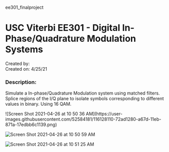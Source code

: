 ee301_finalproject
<h1>USC Viterbi EE301 - Digital In-Phase/Quadrature Modulation Systems</h1>
<p>
Created by:
</br>Created on: 4/25/21
</p>

<h3>Description:</h3>
<p>Simulate a In-phase/Quadrature Modulation system using matched filters. Splice regions of the I/Q plane to isolate symbols corresponding to different values in binary. Using 16 QAM.</p>
![Screen Shot 2021-04-26 at 10 50 36 AM](https://user-images.githubusercontent.com/52584181/116128110-72ad1280-a67d-11eb-871a-17edbb6c1139.png)

![Screen Shot 2021-04-26 at 10 50 59 AM](https://user-images.githubusercontent.com/52584181/116128466-d59ea980-a67d-11eb-887d-5d9aa249875b.png)

![Screen Shot 2021-04-26 at 10 51 25 AM](https://user-images.githubusercontent.com/52584181/116128472-d7686d00-a67d-11eb-8d17-81be63c78f58.png)
